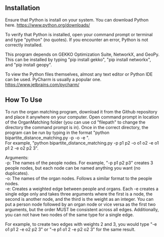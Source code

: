 ## Installation

Ensure that Python is install on your system. You can download Python here.
https://www.python.org/downloads/

To verify that Python is installed, open your command prompt or terminal and type "python" (no quotes). If you encounter an error, Python is not correctly installed.

This program depends on GEKKO Optimization Suite, NetworkX, and GeoPy. This can be installed by typing "pip install gekko", "pip install networkx", and "pip install geopy".  

To view the Python files themselves, almost any text editor or Python IDE can be used. PyCharm is usually a popular one. https://www.jetbrains.com/pycharm/  

## How To Use

To run the organ matching program, download it from the Github repository and place it anywhere on your computer.
Open command prompt in location of the OrganMatching folder (you can use cd "filepath" to change the directory the command prompt is in).
Once in the correct directory, the program can be run by typing in the format "python bipartite_distance_matching.py -p <people> -o <organs> -e <edge>".  
For example, "python bipartite_distance_matching.py -p p1 p2 -o o1 o2 -e o1 p1 2 -e o2 p2 3".  


Arguments:  
-p: The names of the people nodes. For example, "-p p1 p2 p3" creates 3 people nodes, but each node can be named anything you want (no duplicates).  
-o: The names of the organ nodes. Follows a similar format to the people nodes.  
-e: Creates a weighted edge between people and organs. Each -e creates a single edge only and takes three arguments where the first is a node, the second is another node, and the third is the weight as an integer. 
You can put a person node followed by an organ node or vice versa as the first two arguments, but the order MUST be consistent across all edges. Additionally, you can not have two nodes of the same type for a single edge.    

For example, to create two edges with weights 2 and 3, you would type "-e o1 p1 2 -e o2 p2 3" or "-e p1 o1 2 -e p2 o2 3" for the same result.
  